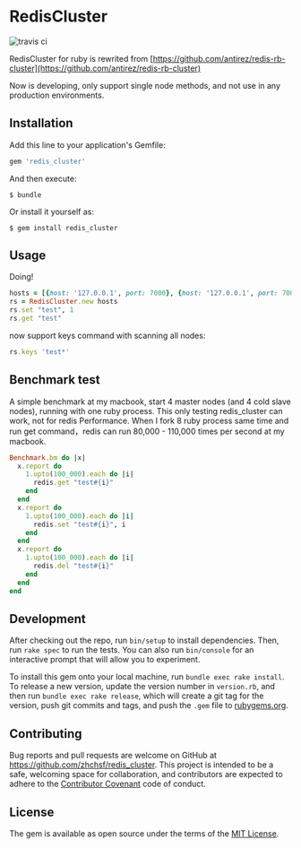 # RedisCluster

![travis ci](https://travis-ci.org/zhchsf/redis_cluster.svg?branch=master)

RedisCluster for ruby is rewrited from [https://github.com/antirez/redis-rb-cluster](https://github.com/antirez/redis-rb-cluster)

Now is developing, only support single node methods, and not use in any production environments.


## Installation

Add this line to your application's Gemfile:

```ruby
gem 'redis_cluster'
```

And then execute:

    $ bundle

Or install it yourself as:

    $ gem install redis_cluster

## Usage

Doing!

```ruby
hosts = [{host: '127.0.0.1', port: 7000}, {host: '127.0.0.1', port: 7001}]  # don't need all, gem can auto detect all nodes, and process failover if some master nodes down
rs = RedisCluster.new hosts
rs.set "test", 1
rs.get "test"
```

now support keys command with scanning all nodes:
```ruby
rs.keys 'test*'
```

## Benchmark test

A simple benchmark at my macbook, start 4 master nodes (and 4 cold slave nodes), running with one ruby process.
This only testing redis_cluster can work, not for redis Performance. When I fork 8 ruby process same time and run get command，redis can run 80,000 - 110,000 times per second at my macbook.


```ruby
Benchmark.bm do |x|
  x.report do
    1.upto(100_000).each do |i|
      redis.get "test#{i}"
    end
  end
  x.report do
    1.upto(100_000).each do |i|
      redis.set "test#{i}", i
    end
  end
  x.report do
    1.upto(100_000).each do |i|
      redis.del "test#{i}"
    end
  end
end
```


## Development

After checking out the repo, run `bin/setup` to install dependencies. Then, run `rake spec` to run the tests. You can also run `bin/console` for an interactive prompt that will allow you to experiment.

To install this gem onto your local machine, run `bundle exec rake install`. To release a new version, update the version number in `version.rb`, and then run `bundle exec rake release`, which will create a git tag for the version, push git commits and tags, and push the `.gem` file to [rubygems.org](https://rubygems.org).

## Contributing

Bug reports and pull requests are welcome on GitHub at https://github.com/zhchsf/redis_cluster. This project is intended to be a safe, welcoming space for collaboration, and contributors are expected to adhere to the [Contributor Covenant](http://contributor-covenant.org) code of conduct.


## License

The gem is available as open source under the terms of the [MIT License](http://opensource.org/licenses/MIT).

